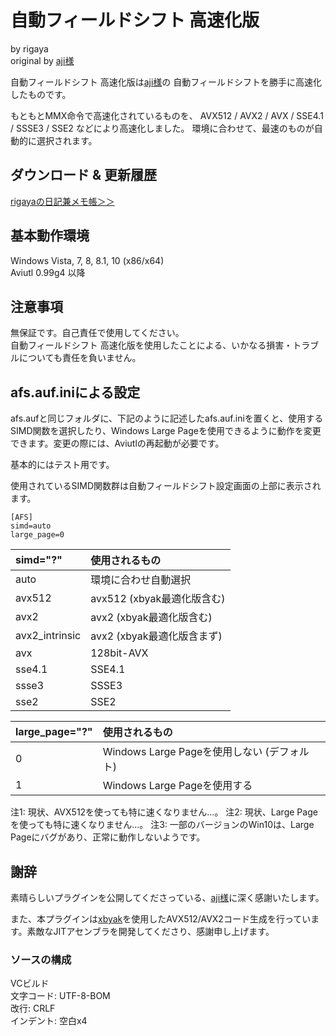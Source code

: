 
# 自動フィールドシフト 高速化版
  by rigaya  
  original by [aji様](http://www.geocities.jp/aji_0/)

自動フィールドシフト 高速化版は[aji様](http://www.geocities.jp/aji_0/)の
自動フィールドシフトを勝手に高速化したものです。

もともとMMX命令で高速化されているものを、
AVX512 / AVX2 / AVX / SSE4.1 / SSSE3 / SSE2
などにより高速化しました。
環境に合わせて、最速のものが自動的に選択されます。

## ダウンロード & 更新履歴
[rigayaの日記兼メモ帳＞＞](http://rigaya34589.blog135.fc2.com/blog-category-14.html)

## 基本動作環境
Windows Vista, 7, 8, 8.1, 10 (x86/x64)  
Aviutl 0.99g4 以降

## 注意事項
無保証です。自己責任で使用してください。  
自動フィールドシフト 高速化版を使用したことによる、いかなる損害・トラブルについても責任を負いません。  

## afs.auf.iniによる設定

afs.aufと同じフォルダに、下記のように記述したafs.auf.iniを置くと、使用するSIMD関数を選択したり、Windows Large Pageを使用できるように動作を変更できます。変更の際には、Aviutlの再起動が必要です。

基本的にはテスト用です。

使用されているSIMD関数群は自動フィールドシフト設定画面の上部に表示されます。

```
[AFS]
simd=auto
large_page=0
```

|simd="?" |使用されるもの|
|:---|:---|
| auto   | 環境に合わせ自動選択 |
| avx512 | avx512 (xbyak最適化版含む) |
| avx2   | avx2  (xbyak最適化版含む) |
| avx2_intrinsic | avx2  (xbyak最適化版含まず) |
| avx | 128bit-AVX |
| sse4.1 | SSE4.1 |
| ssse3 | SSSE3 |
| sse2 | SSE2 |


|large_page="?" |使用されるもの|
|:---|:---|
| 0 | Windows Large Pageを使用しない (デフォルト) |
| 1 | Windows Large Pageを使用する |

注1: 現状、AVX512を使っても特に速くなりません…。
注2: 現状、Large Pageを使っても特に速くなりません…。
注3: 一部のバージョンのWin10は、Large Pageにバグがあり、正常に動作しないようです。

## 謝辞
素晴らしいプラグインを公開してくださっている、[aji様](http://www.geocities.jp/aji_0/)に深く感謝いたします。

また、本プラグインは[xbyak](https://github.com/herumi/xbyak)を使用したAVX512/AVX2コード生成を行っています。素敵なJITアセンブラを開発してくださり、感謝申し上げます。


### ソースの構成
VCビルド  
文字コード: UTF-8-BOM  
改行: CRLF  
インデント: 空白x4  
